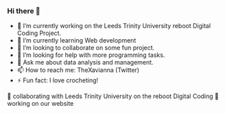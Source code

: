 ### Hi there 👋

- 🔭 I’m currently working on the Leeds Trinity University reboot Digital Coding Project.
- 🌱 I’m currently learning Web development
- 👯 I’m looking to collaborate on some fun project.
- 🤔 I’m looking for help with more programming tasks.
- 💬 Ask me about data analysis and management.
- 📫 How to reach me: TheXavianna (Twitter)
- ⚡ Fun fact: I love crocheting!

👯 collaborating with Leeds Trinity University on the reboot Digital Coding
🔭 working on our website

